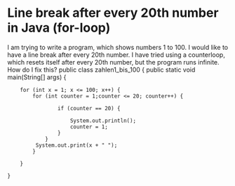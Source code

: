 
# Line break after every 20th number in Java (for-loop)

I am trying to write a program, which shows numbers 1 to 100. I would like to have a line break after every 20th number. I have tried using a counterloop, which resets itself after every 20th number, but the program runs infinite. How do I fix this?
public class zahlen1_bis_100 {
    public static void main(String[] args) {


        for (int x = 1; x <= 100; x++) {
            for (int counter = 1;counter <= 20; counter++) {

                    if (counter == 20) {

                        System.out.println();
                        counter = 1;
                    }
                }
             System.out.print(x + " ");
            }

        }

    }


        